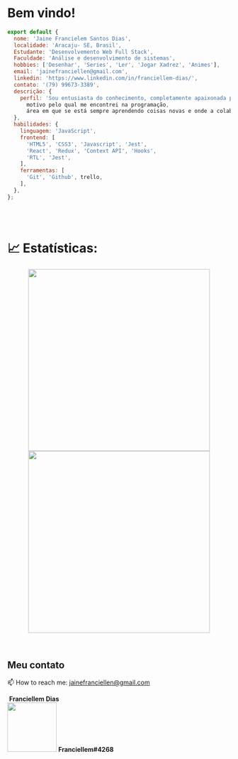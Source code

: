 # Bem vindo!


```javascript
export default {
  nome: 'Jaine Francielem Santos Dias',
  localidade: 'Aracaju- SE, Brasil',
  Estudante: 'Desenvolvemento Web Full Stack',
  Faculdade: 'Análise e desenvolvimento de sistemas',
  hobbies: ['Desenhar', 'Series', 'Ler', 'Jogar Xadrez', 'Animes'],
  email: 'jainefranciellen@gmail.com',
  linkedin: 'https://www.linkedin.com/in/franciellem-dias/',
  contato: '(79) 99673-3389',
  descrição: {
    perfil: 'Sou entusiasta do conhecimento, completamente apaixonada por todo o processo de aprendizagem,
      motivo pelo qual me encontrei na programação,
      área em que se está sempre aprendendo coisas novas e onde a colaboração é essencial'.
  },
  habilidades: {
    linguagem: 'JavaScript',
    frontend: [
      'HTML5', 'CSS3', 'Javascript', 'Jest',
      'React', 'Redux', 'Context API', 'Hooks',
      'RTL', 'Jest',
    ],
    ferramentas: [
      'Git', 'Github', trello,
    ],
  },
};
```
<br>
<br>

# 📈 Estatísticas:
<p align='center'>
  <a href="#"><img width="410px" src="https://github-readme-stats.vercel.app/api?username=Jainefranciellem&show_icons=true&theme=dracula&count_private=true&service=github" alt=""></a>
  <a href="#"><img width="410px" src="https://github-readme-stats.vercel.app/api/top-langs/?username=Jainefranciellem&layout=compact&theme=dracula&count_private=true&service=github" alt=""></a>
</p>

<p align='center'>
  <img src="https://img.shields.io/badge/HTML5-E34F26?style=for-the-badge&logo=html5&logoColor=white" alt="">
  <img src="https://img.shields.io/badge/JavaScript-323330?style=for-the-badge&logo=javascript&logoColor=F7DF1E" alt="">
  <img src="https://img.shields.io/badge/CSS3-1572B6?style=for-the-badge&logo=css3&logoColor=white" alt="">



</p>

## Meu contato
<p>
  📫 How to reach me: <a href='mailto:jainefranciellen@gmail.com'>jainefranciellen@gmail.com</a>
</p>

<a href="https://www.linkedin.com/in/franciellem-dias-a3a54b248/"><img src="https://img.shields.io/badge/LinkedIn-0077B5?style=for-the-badge&logo=linkedin&logoColor=white" alt=""></a> <strong align="center">Franciellem Dias</strong>
<br>
<img width="111px" src="https://img.shields.io/badge/Discord-7289DA?style=for-the-badge&logo=discord&logoColor=white" alt=""> <strong align="center">Franciellem#4268</strong>

